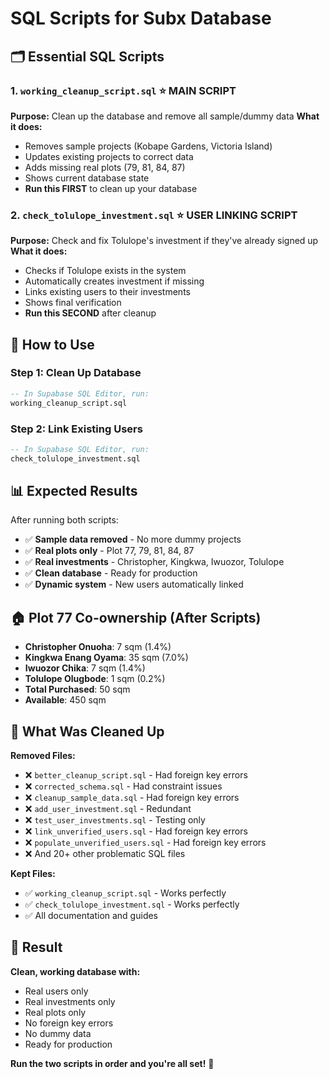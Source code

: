 # SQL Scripts for Subx Database

## 🗂️ Essential SQL Scripts

### 1. `working_cleanup_script.sql` ⭐ **MAIN SCRIPT**
**Purpose:** Clean up the database and remove all sample/dummy data
**What it does:**
- Removes sample projects (Kobape Gardens, Victoria Island)
- Updates existing projects to correct data
- Adds missing real plots (79, 81, 84, 87)
- Shows current database state
- **Run this FIRST** to clean up your database

### 2. `check_tolulope_investment.sql` ⭐ **USER LINKING SCRIPT**
**Purpose:** Check and fix Tolulope's investment if they've already signed up
**What it does:**
- Checks if Tolulope exists in the system
- Automatically creates investment if missing
- Links existing users to their investments
- Shows final verification
- **Run this SECOND** after cleanup

## 🚀 How to Use

### Step 1: Clean Up Database
```sql
-- In Supabase SQL Editor, run:
working_cleanup_script.sql
```

### Step 2: Link Existing Users
```sql
-- In Supabase SQL Editor, run:
check_tolulope_investment.sql
```

## 📊 Expected Results

After running both scripts:
- ✅ **Sample data removed** - No more dummy projects
- ✅ **Real plots only** - Plot 77, 79, 81, 84, 87
- ✅ **Real investments** - Christopher, Kingkwa, Iwuozor, Tolulope
- ✅ **Clean database** - Ready for production
- ✅ **Dynamic system** - New users automatically linked

## 🏠 Plot 77 Co-ownership (After Scripts)

- **Christopher Onuoha**: 7 sqm (1.4%)
- **Kingkwa Enang Oyama**: 35 sqm (7.0%)
- **Iwuozor Chika**: 7 sqm (1.4%)
- **Tolulope Olugbode**: 1 sqm (0.2%)
- **Total Purchased**: 50 sqm
- **Available**: 450 sqm

## 🔧 What Was Cleaned Up

**Removed Files:**
- ❌ `better_cleanup_script.sql` - Had foreign key errors
- ❌ `corrected_schema.sql` - Had constraint issues
- ❌ `cleanup_sample_data.sql` - Had foreign key errors
- ❌ `add_user_investment.sql` - Redundant
- ❌ `test_user_investments.sql` - Testing only
- ❌ `link_unverified_users.sql` - Had foreign key errors
- ❌ `populate_unverified_users.sql` - Had foreign key errors
- ❌ And 20+ other problematic SQL files

**Kept Files:**
- ✅ `working_cleanup_script.sql` - Works perfectly
- ✅ `check_tolulope_investment.sql` - Works perfectly
- ✅ All documentation and guides

## 🎯 Result

**Clean, working database with:**
- Real users only
- Real investments only
- Real plots only
- No foreign key errors
- No dummy data
- Ready for production

**Run the two scripts in order and you're all set!** 🚀
